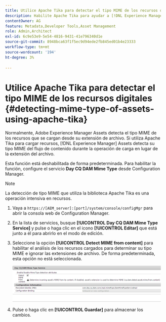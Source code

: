 ```yaml
---
title: Utilice Apache Tika para detectar el tipo MIME de los recursos digitales
description: Habilite Apache Tika para ayudar a [!DNL Experience Manager] Assets a detectar el tipo MIME de los recursos del flujo de contenido durante la operación de carga en lugar de la extensión del archivo.
contentOwner: AG
feature: Metadata,Developer Tools,Asset Management
role: Admin,Architect
exl-id: 6c9e53e9-5e54-4816-9431-41e796340d1e
source-git-commit: 8948bca63f1f5ec9d94ede2fb845ed01b4e23333
workflow-type: tm+mt
source-wordcount: '194'
ht-degree: 3%

---
```


# Utilice Apache Tika para detectar el tipo MIME de los recursos digitales {#detecting-mime-type-of-assets-using-apache-tika}

Normalmente, Adobe Experience Manager Assets detecta el tipo MIME de los recursos que se cargan desde su extensión de archivo. Si utiliza Apache Tika para cargar recursos, [!DNL Experience Manager] Assets detecta su tipo MIME del flujo de contenido durante la operación de carga en lugar de la extensión del archivo.

Esta función está deshabilitada de forma predeterminada. Para habilitar la función, configure el servicio **Day CQ DAM Mime Type** desde Configuration Manager.

>[!NOTE]
>
>La detección de tipo MIME que utiliza la biblioteca Apache Tika es una operación intensiva en recursos.

1. Vaya a `https://[AEM_server]:[port]/system/console/configMgr` para abrir la consola web de Configuration Manager.
1. En la lista de servicios, busque **[!UICONTROL Day CQ DAM Mime Type Service]** y pulse o haga clic en el icono **[!UICONTROL Editar]** que está junto a él para abrirlo en el modo de edición.

1. Seleccione la opción **[!UICONTROL Detect MIME from content]** para habilitar el análisis de los recursos cargados para determinar su tipo MIME e ignorar las extensiones de archivo. De forma predeterminada, esta opción no está seleccionada.

   ![chlimage_1-333](assets/chlimage_1-333.png)

1. Pulse o haga clic en **[!UICONTROL Guardar]** para almacenar los cambios.
